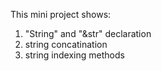 This mini project shows:

1) "String" and "&str" declaration
2) string concatination
3) string indexing methods